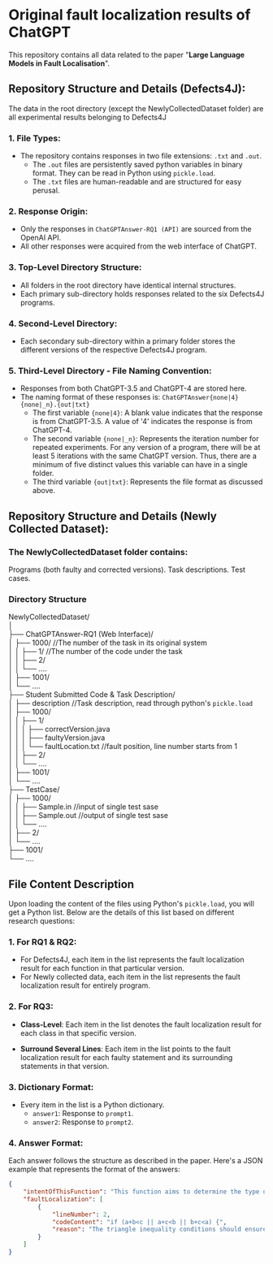 # Original fault localization results of ChatGPT

This repository contains all data related to the paper "**Large Language Models in Fault Localisation**".

## Repository Structure and Details (Defects4J):

The data in the root directory (except the NewlyCollectedDataset folder) are all experimental results belonging to Defects4J

### 1. File Types:

- The repository contains responses in two file extensions: `.txt` and `.out`.
    * The `.out` files are persistently saved python variables in binary format. They can be read in Python using `pickle.load`.
    * The `.txt` files are human-readable and are structured for easy perusal.

### 2. Response Origin:

- Only the responses in `ChatGPTAnswer-RQ1 (API)` are sourced from the OpenAI API.
- All other responses were acquired from the web interface of ChatGPT.

### 3. Top-Level Directory Structure:

- All folders in the root directory have identical internal structures.
- Each primary sub-directory holds responses related to the six Defects4J programs.

### 4. Second-Level Directory:

- Each secondary sub-directory within a primary folder stores the different versions of the respective Defects4J program.

### 5. Third-Level Directory - File Naming Convention:

- Responses from both ChatGPT-3.5 and ChatGPT-4 are stored here.
- The naming format of these responses is: `ChatGPTAnswer{none|4}{none|_n}.{out|txt}`
    * The first variable `{none|4}`: A blank value indicates that the response is from ChatGPT-3.5. A value of '4' indicates the response is from ChatGPT-4.
    * The second variable `{none|_n}`: Represents the iteration number for repeated experiments. For any version of a program, there will be at least 5 iterations with the same ChatGPT version. Thus, there are a minimum of five distinct values this variable can have in a single folder.
    * The third variable `{out|txt}`: Represents the file format as discussed above.

## Repository Structure and Details (Newly Collected Dataset):

### The **NewlyCollectedDataset** folder contains:
Programs (both faulty and corrected versions).
Task descriptions.
Test cases.

### Directory Structure

NewlyCollectedDataset/  
│  
├── ChatGPTAnswer-RQ1 (Web Interface)/  
│   ├──  1000/ //The number of the task in its original system  
│   │   ├──  1/   //The number of the code under the task  
│   │   ├──  2/   
│   │   └──  ....   
│   ├──  1001/  
│   └──  ....  
├── Student Submitted Code & Task Description/  
│   ├──  description  //Task description, read through python's `pickle.load`  
│   ├──  1000/  
│   │   ├──  1/  
│   │   │   ├──  correctVersion.java  
│   │   │   ├──  faultyVersion.java    
│   │   │   └──  faultLocation.txt  //fault position, line number starts from 1  
│   │   ├──  2/   
│   │   └──  ....   
│   ├──  1001/  
│   └──  ....  
├── TestCase/  
│   ├──  1000/  
│   │   ├──  Sample.in  //input of single test sase  
│   │   ├──  Sample.out    //output of single test sase  
│   │   └──  ....  
   │   ├──  2/   
   │   └──  ....   
   ├──  1001/  
    └──  ....  


## File Content Description

Upon loading the content of the files using Python's `pickle.load`, you will get a Python list. Below are the details of this list based on different research questions:

### 1. For RQ1 & RQ2:

- For Defects4J, each item in the list represents the fault localization result for each function in that particular version.
- For Newly collected data, each item in the list represents the fault localization result for entirely program.
  
### 2. For RQ3:

- **Class-Level**: Each item in the list denotes the fault localization result for each class in that specific version.
  
- **Surround Several Lines**: Each item in the list points to the fault localization result for each faulty statement and its surrounding statements in that version.

### 3. Dictionary Format:

- Every item in the list is a Python dictionary.
    * `answer1`: Response to `prompt1`.
    * `answer2`: Response to `prompt2`.

### 4. Answer Format:

Each answer follows the structure as described in the paper.
Here's a JSON example that represents the format of the answers:

```json
{
    "intentOfThisFunction": "This function aims to determine the type of a triangle given its three sides (a, b, and c) and return a string describing its type (e.g., 'Equilateral triangle').",
    "faultLocalization": [
        {
            "lineNumber": 2,
            "codeContent": "if (a+b<c || a+c<b || b+c<a) {",
            "reason": "The triangle inequality conditions should ensure that the sum of the lengths of any two sides is greater than or equal to the length of the third side. The current conditions only check if the sum is strictly less than the third side. The proper conditions would be 'a+b<=c', 'a+c<=b', and 'b+c<=a'."
        }
    ]
}